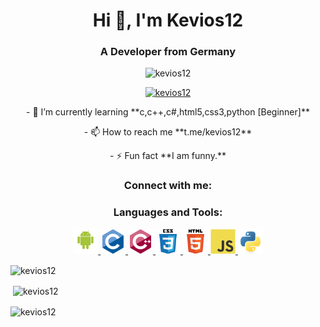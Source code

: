 <h1 align="center">Hi 👋, I'm Kevios12</h1>
<h3 align="center">A Developer from Germany</h3>

<p align="center"> <img src="https://komarev.com/ghpvc/?username=kevios12&label=Profile%20views&color=02b6f2&style=flat" alt="kevios12" /> </p>

<p align="center"> <a href="https://github.com/ryo-ma/github-profile-trophy"><img src="https://github-profile-trophy.vercel.app/?username=kevios12" alt="kevios12" /></a> </p>

<p align="center"> - 🌱 I’m currently learning **c,c++,c#,html5,css3,python [Beginner]** </p>

<p align="center"> - 📫 How to reach me **t.me/kevios12** </p>

<p align="center"> - ⚡ Fun fact **I am funny.** </p>

<h3 align="center">Connect with me:</h3>
<p align="center">
</p>

<h3 align="center">Languages and Tools:</h3>
<p align="center"> <a href="https://developer.android.com" target="_blank" rel="noreferrer"> <img src="https://raw.githubusercontent.com/devicons/devicon/master/icons/android/android-original-wordmark.svg" alt="android" width="40" height="40"/> </a> <a href="https://www.cprogramming.com/" target="_blank" rel="noreferrer"> <img src="https://raw.githubusercontent.com/devicons/devicon/master/icons/c/c-original.svg" alt="c" width="40" height="40"/> </a> <a href="https://www.w3schools.com/cpp/" target="_blank" rel="noreferrer"> <img src="https://raw.githubusercontent.com/devicons/devicon/master/icons/cplusplus/cplusplus-original.svg" alt="cplusplus" width="40" height="40"/> </a> <a href="https://www.w3schools.com/css/" target="_blank" rel="noreferrer"> <img src="https://raw.githubusercontent.com/devicons/devicon/master/icons/css3/css3-original-wordmark.svg" alt="css3" width="40" height="40"/> </a> <a href="https://www.w3.org/html/" target="_blank" rel="noreferrer"> <img src="https://raw.githubusercontent.com/devicons/devicon/master/icons/html5/html5-original-wordmark.svg" alt="html5" width="40" height="40"/> </a> <a href="https://developer.mozilla.org/en-US/docs/Web/JavaScript" target="_blank" rel="noreferrer"> <img src="https://raw.githubusercontent.com/devicons/devicon/master/icons/javascript/javascript-original.svg" alt="javascript" width="40" height="40"/> </a> <a href="https://www.python.org" target="_blank" rel="noreferrer"> <img src="https://raw.githubusercontent.com/devicons/devicon/master/icons/python/python-original.svg" alt="python" width="40" height="40"/> </a> </p>

<p><img align="center" src="https://github-readme-stats.vercel.app/api/top-langs?username=kevios12&show_icons=true&theme=highcontrast&bg_color=000000&locale=en&layout=compact" alt="kevios12" /></p>

<p>&nbsp;<img align="center" src="https://github-readme-stats.vercel.app/api?username=kevios12&show_icons=true&theme=highcontrast&bg_color=000000&locale=en" alt="kevios12" /></p>

<p><img align="center" src="https://github-readme-streak-stats.herokuapp.com/?user=kevios12&theme=dark" alt="kevios12" /></p>
